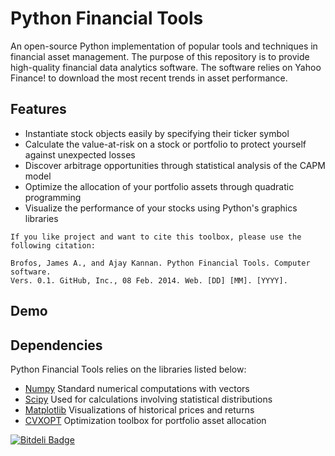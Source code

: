 Python Financial Tools
======================

An open-source Python implementation of popular tools and techniques in financial asset management. The purpose of this repository is to provide high-quality financial data analytics software. The software relies on Yahoo Finance! to download the most recent trends in asset performance.

## Features
- Instantiate stock objects easily by specifying their ticker symbol
- Calculate the value-at-risk on a stock or portfolio to protect yourself against unexpected losses
- Discover arbitrage opportunities through statistical analysis of the CAPM model
- Optimize the allocation of your portfolio assets through quadratic programming
- Visualize the performance of your stocks using Python's graphics libraries

```
If you like project and want to cite this toolbox, please use the following citation:

Brofos, James A., and Ajay Kannan. Python Financial Tools. Computer software. 
Vers. 0.1. GitHub, Inc., 08 Feb. 2014. Web. [DD] [MM]. [YYYY].
```

## Demo



## Dependencies

Python Financial Tools relies on the libraries listed below:

* [Numpy](http://www.numpy.org/) Standard numerical computations with vectors
* [Scipy](http://www.scipy.org/) Used for calculations involving statistical distributions
* [Matplotlib](http://matplotlib.org/) Visualizations of historical prices and returns
* [CVXOPT](http://cvxopt.org/) Optimization toolbox for portfolio asset allocation

[![Bitdeli Badge](https://d2weczhvl823v0.cloudfront.net/JamesBrofos/python-financial-tools/trend.png)](https://bitdeli.com/free "Bitdeli Badge")
